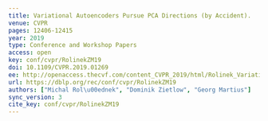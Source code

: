 ```yaml
---
title: Variational Autoencoders Pursue PCA Directions (by Accident).
venue: CVPR
pages: 12406-12415
year: 2019
type: Conference and Workshop Papers
access: open
key: conf/cvpr/RolinekZM19
doi: 10.1109/CVPR.2019.01269
ee: http://openaccess.thecvf.com/content_CVPR_2019/html/Rolinek_Variational_Autoencoders_Pursue_PCA_Directions_by_Accident_CVPR_2019_paper.html
url: https://dblp.org/rec/conf/cvpr/RolinekZM19
authors: ["Michal Rol\u00ednek", "Dominik Zietlow", "Georg Martius"]
sync_version: 3
cite_key: conf/cvpr/RolinekZM19
---
```

